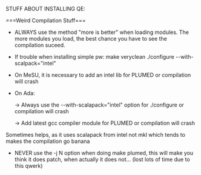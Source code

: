 STUFF ABOUT INSTALLING QE:

===Weird Compilation Stuff===

- ALWAYS use the method "more is better" when loading modules. The more modules you load, the best chance you have to
see the compilation suceed.

- If trouble when installing simple pw:
make veryclean 
./configure --with-scalpack="intel"

- On MeSU, it is necessary to add an intel lib for PLUMED or compilation will crash

- On Ada:

  -> Always use the --with-scalapack="intel" option for ./configure or compilation will crash
  
  -> Add latest gcc compiler module for PLUMED or compilation will crash

Sometimes helps, as it uses scalapack from intel not mkl which tends to makes the compilation go banana

- NEVER use the -j N option when doing make plumed, this will make you think it does patch, when actually it does not...
(lost lots of time due to this qwerk)
